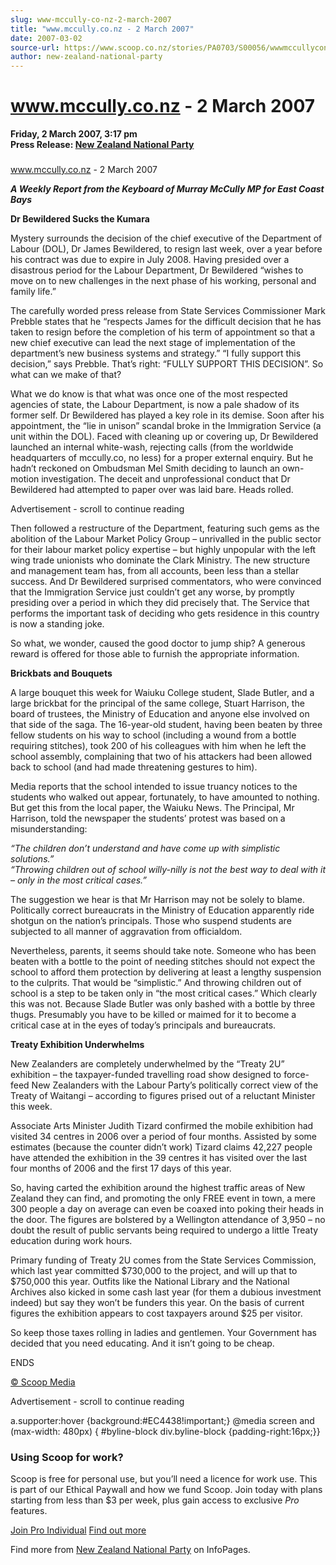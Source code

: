 ```yaml
---
slug: www-mccully-co-nz-2-march-2007
title: "www.mccully.co.nz - 2 March 2007"
date: 2007-03-02
source-url: https://www.scoop.co.nz/stories/PA0703/S00056/wwwmccullyconz-2-march-2007.htm
author: new-zealand-national-party
---
```

www.mccully.co.nz - 2 March 2007
================================

**Friday, 2 March 2007, 3:17 pm**  
**Press Release: [New Zealand National Party](https://info.scoop.co.nz/New_Zealand_National_Party)**

### 

www.mccully.co.nz - 2 March 2007

_**A Weekly Report from the Keyboard of Murray McCully MP for East Coast Bays**_

**Dr Bewildered Sucks the Kumara**

Mystery surrounds the decision of the chief executive of the Department of Labour (DOL), Dr James Bewildered, to resign last week, over a year before his contract was due to expire in July 2008. Having presided over a disastrous period for the Labour Department, Dr Bewildered “wishes to move on to new challenges in the next phase of his working, personal and family life.”

The carefully worded press release from State Services Commissioner Mark Prebble states that he “respects James for the difficult decision that he has taken to resign before the completion of his term of appointment so that a new chief executive can lead the next stage of implementation of the department’s new business systems and strategy.” “I fully support this decision,” says Prebble. That’s right: “FULLY SUPPORT THIS DECISION”. So what can we make of that?

What we do know is that what was once one of the most respected agencies of state, the Labour Department, is now a pale shadow of its former self. Dr Bewildered has played a key role in its demise. Soon after his appointment, the “lie in unison” scandal broke in the Immigration Service (a unit within the DOL). Faced with cleaning up or covering up, Dr Bewildered launched an internal white-wash, rejecting calls (from the worldwide headquarters of mccully.co, no less) for a proper external enquiry. But he hadn’t reckoned on Ombudsman Mel Smith deciding to launch an own-motion investigation. The deceit and unprofessional conduct that Dr Bewildered had attempted to paper over was laid bare. Heads rolled.

Advertisement - scroll to continue reading





Then followed a restructure of the Department, featuring such gems as the abolition of the Labour Market Policy Group – unrivalled in the public sector for their labour market policy expertise – but highly unpopular with the left wing trade unionists who dominate the Clark Ministry. The new structure and management team has, from all accounts, been less than a stellar success. And Dr Bewildered surprised commentators, who were convinced that the Immigration Service just couldn’t get any worse, by promptly presiding over a period in which they did precisely that. The Service that performs the important task of deciding who gets residence in this country is now a standing joke.

So what, we wonder, caused the good doctor to jump ship? A generous reward is offered for those able to furnish the appropriate information.

  
**Brickbats and Bouquets**

A large bouquet this week for Waiuku College student, Slade Butler, and a large brickbat for the principal of the same college, Stuart Harrison, the board of trustees, the Ministry of Education and anyone else involved on that side of the saga. The 16-year-old student, having been beaten by three fellow students on his way to school (including a wound from a bottle requiring stitches), took 200 of his colleagues with him when he left the school assembly, complaining that two of his attackers had been allowed back to school (and had made threatening gestures to him).

Media reports that the school intended to issue truancy notices to the students who walked out appear, fortunately, to have amounted to nothing. But get this from the local paper, the Waiuku News. The Principal, Mr Harrison, told the newspaper the students’ protest was based on a misunderstanding:

_“The children don’t understand and have come up with simplistic solutions.”  
“Throwing children out of school willy-nilly is not the best way to deal with it – only in the most critical cases.”_

The suggestion we hear is that Mr Harrison may not be solely to blame. Politically correct bureaucrats in the Ministry of Education apparently ride shotgun on the nation’s principals. Those who suspend students are subjected to all manner of aggravation from officialdom.

Nevertheless, parents, it seems should take note. Someone who has been beaten with a bottle to the point of needing stitches should not expect the school to afford them protection by delivering at least a lengthy suspension to the culprits. That would be “simplistic.” And throwing children out of school is a step to be taken only in “the most critical cases.” Which clearly this was not. Because Slade Butler was only bashed with a bottle by three thugs. Presumably you have to be killed or maimed for it to become a critical case at in the eyes of today’s principals and bureaucrats.

**Treaty Exhibition Underwhelms**

New Zealanders are completely underwhelmed by the “Treaty 2U” exhibition – the taxpayer-funded travelling road show designed to force-feed New Zealanders with the Labour Party’s politically correct view of the Treaty of Waitangi – according to figures prised out of a reluctant Minister this week.

Associate Arts Minister Judith Tizard confirmed the mobile exhibition had visited 34 centres in 2006 over a period of four months. Assisted by some estimates (because the counter didn’t work) Tizard claims 42,227 people have attended the exhibition in the 39 centres it has visited over the last four months of 2006 and the first 17 days of this year.

So, having carted the exhibition around the highest traffic areas of New Zealand they can find, and promoting the only FREE event in town, a mere 300 people a day on average can even be coaxed into poking their heads in the door. The figures are bolstered by a Wellington attendance of 3,950 – no doubt the result of public servants being required to undergo a little Treaty education during work hours.

Primary funding of Treaty 2U comes from the State Services Commission, which last year committed $730,000 to the project, and will up that to $750,000 this year. Outfits like the National Library and the National Archives also kicked in some cash last year (for them a dubious investment indeed) but say they won’t be funders this year. On the basis of current figures the exhibition appears to cost taxpayers around $25 per visitor.

So keep those taxes rolling in ladies and gentlemen. Your Government has decided that you need educating. And it isn’t going to be cheap.

ENDS

[© Scoop Media](http://www.scoop.co.nz/about/terms.html)  

Advertisement - scroll to continue reading



a.supporter:hover {background:#EC4438!important;} @media screen and (max-width: 480px) { #byline-block div.byline-block {padding-right:16px;}}

### Using Scoop for work?

Scoop is free for personal use, but you’ll need a licence for work use. This is part of our Ethical Paywall and how we fund Scoop. Join today with plans starting from less than $3 per week, plus gain access to exclusive _Pro_ features.  
  
[Join Pro Individual](https://pro.scoop.co.nz/Individual/?from=ProIn24) [Find out more](https://pro.scoop.co.nz/using-scoop-for-work/?from=ProIn24)

Find more from [New Zealand National Party](https://info.scoop.co.nz/New_Zealand_National_Party) on InfoPages.